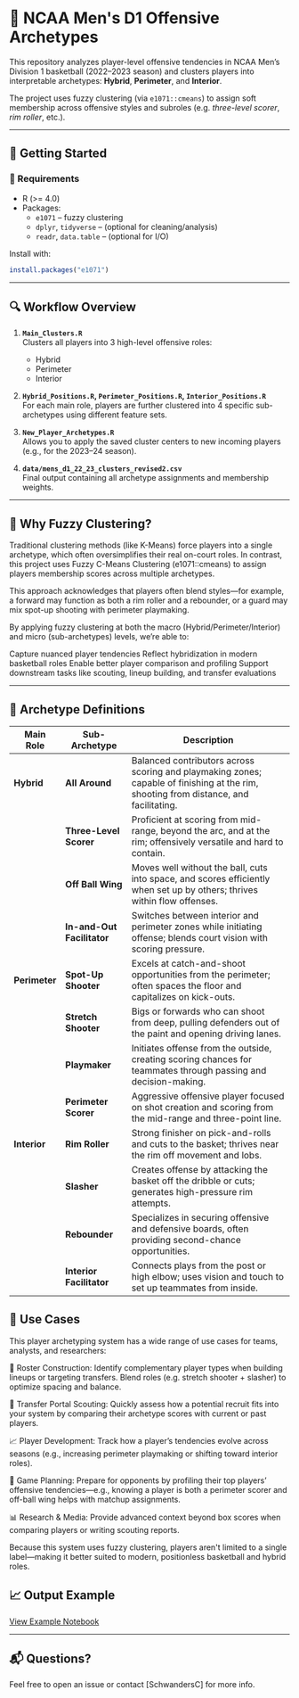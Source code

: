 # 🏀 NCAA Men's D1 Offensive Archetypes

This repository analyzes player-level offensive tendencies in NCAA Men’s Division 1 basketball (2022–2023 season) and clusters players into interpretable archetypes: **Hybrid**, **Perimeter**, and **Interior**.

The project uses fuzzy clustering (via `e1071::cmeans`) to assign soft membership across offensive styles and subroles (e.g. *three-level scorer*, *rim roller*, etc.).

---

## 🚀 Getting Started

### 🔧 Requirements

- R (>= 4.0)
- Packages:
  - `e1071` – fuzzy clustering
  - `dplyr`, `tidyverse` – (optional for cleaning/analysis)
  - `readr`, `data.table` – (optional for I/O)

Install with:

```r
install.packages("e1071")
```

---

## 🔍 Workflow Overview

1. **`Main_Clusters.R`**  
   Clusters all players into 3 high-level offensive roles:
   - Hybrid
   - Perimeter
   - Interior

2. **`Hybrid_Positions.R`, `Perimeter_Positions.R`, `Interior_Positions.R`**  
   For each main role, players are further clustered into 4 specific sub-archetypes using different feature sets.

3. **`New_Player_Archetypes.R`**  
   Allows you to apply the saved cluster centers to new incoming players (e.g., for the 2023–24 season).

4. **`data/mens_d1_22_23_clusters_revised2.csv`**  
   Final output containing all archetype assignments and membership weights.

---

## 🤖 Why Fuzzy Clustering?
Traditional clustering methods (like K-Means) force players into a single archetype, which often oversimplifies their real on-court roles. In contrast, this project uses Fuzzy C-Means Clustering (e1071::cmeans) to assign players membership scores across multiple archetypes.

This approach acknowledges that players often blend styles—for example, a forward may function as both a rim roller and a rebounder, or a guard may mix spot-up shooting with perimeter playmaking.

By applying fuzzy clustering at both the macro (Hybrid/Perimeter/Interior) and micro (sub-archetypes) levels, we’re able to:

Capture nuanced player tendencies
Reflect hybridization in modern basketball roles
Enable better player comparison and profiling
Support downstream tasks like scouting, lineup building, and transfer evaluations

---

## 🧬 Archetype Definitions

| **Main Role** | **Sub-Archetype**         | **Description** |
|---------------|---------------------------|-----------------|
| **Hybrid**    | **All Around**            | Balanced contributors across scoring and playmaking zones; capable of finishing at the rim, shooting from distance, and facilitating. |
|               | **Three-Level Scorer**    | Proficient at scoring from mid-range, beyond the arc, and at the rim; offensively versatile and hard to contain. |
|               | **Off Ball Wing**         | Moves well without the ball, cuts into space, and scores efficiently when set up by others; thrives within flow offenses. |
|               | **In-and-Out Facilitator**| Switches between interior and perimeter zones while initiating offense; blends court vision with scoring pressure. |
| **Perimeter** | **Spot-Up Shooter**       | Excels at catch-and-shoot opportunities from the perimeter; often spaces the floor and capitalizes on kick-outs. |
|               | **Stretch Shooter**       | Bigs or forwards who can shoot from deep, pulling defenders out of the paint and opening driving lanes. |
|               | **Playmaker**             | Initiates offense from the outside, creating scoring chances for teammates through passing and decision-making. |
|               | **Perimeter Scorer**      | Aggressive offensive player focused on shot creation and scoring from the mid-range and three-point line. |
| **Interior**  | **Rim Roller**            | Strong finisher on pick-and-rolls and cuts to the basket; thrives near the rim off movement and lobs. |
|               | **Slasher**               | Creates offense by attacking the basket off the dribble or cuts; generates high-pressure rim attempts. |
|               | **Rebounder**             | Specializes in securing offensive and defensive boards, often providing second-chance opportunities. |
|               | **Interior Facilitator**  | Connects plays from the post or high elbow; uses vision and touch to set up teammates from inside. |

## 📌 Use Cases
This player archetyping system has a wide range of use cases for teams, analysts, and researchers:

🧩 Roster Construction: Identify complementary player types when building lineups or targeting transfers. Blend roles (e.g. stretch shooter + slasher) to optimize spacing and balance.

🔄 Transfer Portal Scouting: Quickly assess how a potential recruit fits into your system by comparing their archetype scores with current or past players.

📈 Player Development: Track how a player’s tendencies evolve across seasons (e.g., increasing perimeter playmaking or shifting toward interior roles).

🎯 Game Planning: Prepare for opponents by profiling their top players’ offensive tendencies—e.g., knowing a player is both a perimeter scorer and off-ball wing helps with matchup assignments.

📊 Research & Media: Provide advanced context beyond box scores when comparing players or writing scouting reports.

Because this system uses fuzzy clustering, players aren't limited to a single label—making it better suited to modern, positionless basketball and hybrid roles.

## 📈 Output Example

[View Example Notebook](./ExampleNotebook.ipynb)

---

## 📬 Questions?

Feel free to open an issue or contact [SchwandersC] for more info.
